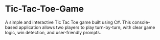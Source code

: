 # Tic-Tac-Toe-Game
A simple and interactive Tic Tac Toe game built using C#. This console-based application allows two players to play turn-by-turn, with clear game logic, win detection, and user-friendly prompts.
